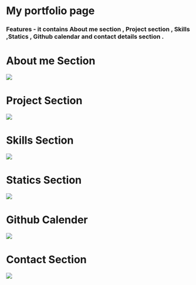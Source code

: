 # My portfolio page 
### Features - it contains About me section , Project section , Skills ,Statics , Github calendar and contact details section .
# About me Section
![](https://github.com/Shimbhu77/ReadmeProjectImages/blob/main/Screenshot%20(379).png)
# Project Section
![](https://github.com/Shimbhu77/ReadmeProjectImages/blob/main/Screenshot%20(380).png)
# Skills Section
![](https://github.com/Shimbhu77/ReadmeProjectImages/blob/main/Screenshot%20(381).png)
# Statics  Section
![](https://github.com/Shimbhu77/ReadmeProjectImages/blob/main/Screenshot%20(382).png)
# Github Calender
![](https://github.com/Shimbhu77/ReadmeProjectImages/blob/main/Screenshot%20(383).png)
# Contact Section
![](https://github.com/Shimbhu77/ReadmeProjectImages/blob/main/Screenshot%20(384).png)
